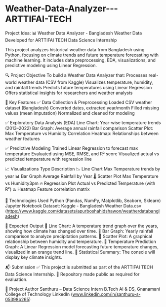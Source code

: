 # Weather-Data-Analyzer---ARTTIFAI-TECH
Project Idea:
📊 Weather Data Analyzer - Bangladesh Weather Data
Developed for ARTTIFAI TECH Data Science Internship

This project analyzes historical weather data from Bangladesh using Python, focusing on climate trends and future temperature forecasting with machine learning. It includes data preprocessing, EDA, visualizations, and predictive modeling using Linear Regression.

🔍 Project Objective
To build a Weather Data Analyzer that:
Processes real-world weather data (CSV from Kaggle)
Visualizes temperature, humidity, and rainfall trends
Predicts future temperatures using Linear Regression
Offers statistical insights for researchers and weather analysts

🧠 Key Features
✅ Data Collection & Preprocessing
Loaded CSV weather dataset (Bangladesh)
Converted dates, extracted year/month
Filled missing values (mean imputation)
Normalized and cleaned for modeling

✅ Exploratory Data Analysis (EDA)
Line Chart: Year-wise temperature trends (2013–2022)
Bar Graph: Average annual rainfall comparison
Scatter Plot: Max Temperature vs Humidity
Correlation Heatmap: Relationships between weather features

✅ Predictive Modeling
Trained Linear Regression to forecast max temperature
Evaluated using MSE, RMSE, and R² score
Visualized actual vs predicted temperature with regression line

📈 Visualizations
Type	                                       Description
📉 Line Chart	Max                      Temperature trends by year
📊 Bar Graph	                         Average Rainfall by Year
🌡️ Scatter Plot	                       Max Temperature vs Humidity3pm
🔥 Regression Plot	                   Actual vs Predicted Temperature (with R²)
♨️ Heatmap	                           Feature correlation matrix

🔧 Technologies Used
Python (Pandas, NumPy, Matplotlib, Seaborn, Sklearn)
Jupyter Notebook
Dataset: Kaggle - Bangladesh Weather Data.csv (https://www.kaggle.com/datasets/apurboshahidshawon/weatherdatabangladesh) 


📌 Expected Output
🔹 Line Chart: A temperature trend graph over the years, showing how climate has changed over time. 
🔹 Bar Graph: Yearly rainfall comparison to analyze precipitation patterns. 
🔹 Scatter Plot: A graphical relationship between humidity and temperature. 
🔹 Temperature Prediction Graph: A Linear Regression model forecasting future temperature changes, visualized in an orange trend line. 
🔹 Statistical Summary: The console will display key climate insights.

📬 Submission
✅ This project is submitted as part of the ARTTIFAI TECH Data Science Internship.
📌 Repository made public as required for evaluation.

🔗 Project Author
Santhuru – Data Science Intern
B.Tech AI & DS, Gnanamani College of Technology
LinkedIn (www.linkedin.com/in/santhuru-s-05398b265)

